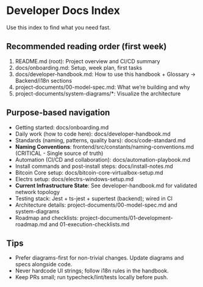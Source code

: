 # Developer Docs Index

Use this index to find what you need fast.

## Recommended reading order (first week)
1. README.md (root): Project overview and CI/CD summary
2. docs/onboarding.md: Setup, week plan, first tasks
3. docs/developer-handbook.md: How to use this handbook + Glossary → Backend/i18n sections
4. project-documents/00-model-spec.md: What we’re building and why
5. project-documents/system-diagrams/*: Visualize the architecture

## Purpose-based navigation
- Getting started: docs/onboarding.md
- Daily work (how to code here): docs/developer-handbook.md
- Standards (naming, patterns, quality bars): docs/code-standard.md
- **Naming Conventions**: frontend/src/constants/naming-conventions.md (CRITICAL - Single source of truth)
- Automation (CI/CD and collaboration): docs/automation-playbook.md
- Install commands and post-install steps: docs/install-notes.md
- Bitcoin Core setup: docs/bitcoin-core-virtualbox-setup.md
- Electrs setup: docs/electrs-windows-setup.md
- **Current Infrastructure State**: See developer-handbook.md for validated network topology
- Testing stack: Jest + ts-jest + supertest (backend); wired in CI
- Architecture details: project-documents/00-model-spec.md and system-diagrams
- Roadmap and checklists: project-documents/01-development-roadmap.md and 01-execution-checklists.md

## Tips
- Prefer diagrams-first for non-trivial changes. Update diagrams and specs alongside code.
- Never hardcode UI strings; follow i18n rules in the handbook.
- Keep PRs small; run typecheck/lint/tests locally before push.

